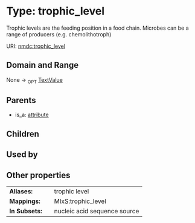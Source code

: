 
# Type: trophic_level


Trophic levels are the feeding position in a food chain. Microbes can be a range of producers (e.g. chemolithotroph)

URI: [nmdc:trophic_level](https://microbiomedata/meta/trophic_level)


## Domain and Range

None ->  <sub>OPT</sub> [TextValue](TextValue.md)

## Parents

 *  is_a: [attribute](attribute.md)

## Children


## Used by


## Other properties

|  |  |  |
| --- | --- | --- |
| **Aliases:** | | trophic level |
| **Mappings:** | | MIxS:trophic_level |
| **In Subsets:** | | nucleic acid sequence source |

